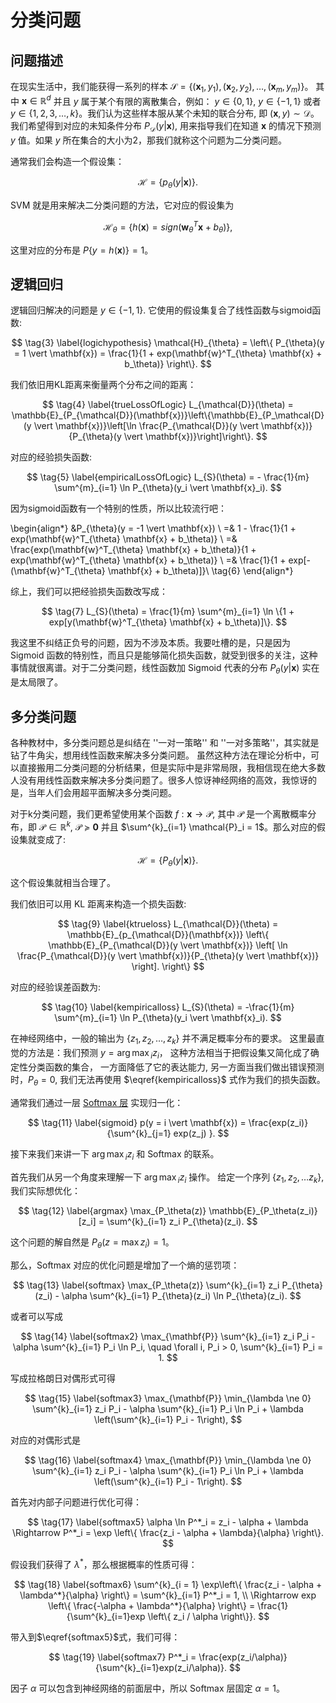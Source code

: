 # 分类问题

## 问题描述

在现实生活中，我们能获得一系列的样本 $\mathcal{S} = \left\{ (\mathbf{x}_1, y_1), (\mathbf{x}_2, y_2), \ldots, (\mathbf{x}_m, y_m) \right\}$。 其中 $\mathbf{x} \in \mathbb{R}^d$ 并且 $y$ 属于某个有限的离散集合，例如： $y \in \{0, 1\}$, $y \in \{-1, 1\}$ 或者 $y \in \{1, 2, 3, \ldots, k\}$。我们认为这些样本服从某个未知的联合分布, 即 $(\mathbf{x}, y) \sim \mathcal{D}$。我们希望得到对应的未知条件分布 $P_{\mathcal{D}} (y \vert \mathbf{x})$, 用来指导我们在知道 $\mathbf{x}$ 的情况下预测 $y$ 值。如果 $y$ 所在集合的大小为2，那我们就称这个问题为二分类问题。

通常我们会构造一个假设集：

$$
    \tag{1} \label{hypothesis1}
    \mathcal{H} = \left\{ p_{\theta}(y \vert \mathbf{x}) \right\}.
$$

SVM 就是用来解决二分类问题的方法，它对应的假设集为

$$
    \tag{2} \label{svmhypothesis}
    \mathcal{H}_{\theta} = \left\{ h(\mathbf{x}) = sign(\mathbf{w}^T_{\theta} \mathbf{x} + b_{\theta}) \right\},
$$

这里对应的分布是 $P\{y = h(\mathbf{x}) \} = 1$。

## 逻辑回归
逻辑回归解决的问题是 $y \in \{-1, 1\}$.
它使用的假设集复合了线性函数与sigmoid函数:

$$
    \tag{3} \label{logichypothesis}
    \mathcal{H}_{\theta} = \left\{ P_{\theta}(y = 1 \vert \mathbf{x}) = \frac{1}{1 + exp(\mathbf{w}^T_{\theta} \mathbf{x} + b_\theta)} \right\}.
$$

我们依旧用KL距离来衡量两个分布之间的距离：

$$
    \tag{4} \label{trueLossOfLogic}
    L_{\mathcal{D}}(\theta) = \mathbb{E}_{P_{\mathcal{D}}(\mathbf{x})}\left\{\mathbb{E}_{P_\mathcal{D}(y \vert \mathbf{x})}\left[\ln \frac{P_{\mathcal{D}}(y \vert \mathbf{x})}{P_{\theta}(y \vert \mathbf{x})}\right]\right\}.
$$

对应的经验损失函数:

$$
    \tag{5} \label{empiricalLossOfLogic}
    L_{S}(\theta) = - \frac{1}{m} \sum^{m}_{i=1} \ln P_{\theta}(y_i \vert \mathbf{x}_i).
$$

因为sigmoid函数有一个特别的性质，所以比较流行吧：

\begin{align*}
    &P_{\theta}(y = -1 \vert \mathbf{x}) \\
    =& 1 - \frac{1}{1 + exp(\mathbf{w}^T_{\theta} \mathbf{x} + b_\theta)} \\
    =& \frac{exp(\mathbf{w}^T_{\theta} \mathbf{x} + b_\theta)}{1 + exp(\mathbf{w}^T_{\theta} \mathbf{x} + b_\theta)} \\
    =& \frac{1}{1 + exp[-(\mathbf{w}^T_{\theta} \mathbf{x} + b_\theta)]}\\
    \tag{6}
\end{align*}

综上，我们可以把经验损失函数改写成：

$$
    \tag{7} 
    L_{S}(\theta) = \frac{1}{m} \sum^{m}_{i=1} \ln \{1 + exp[y(\mathbf{w}^T_{\theta} \mathbf{x} + b_\theta)]\}.
$$

我这里不纠结正负号的问题，因为不涉及本质。我要吐槽的是，只是因为 Sigmoid 函数的特别性，而且只是能够简化损失函数，就受到很多的关注，这种事情就很离谱。对于二分类问题，线性函数加 Sigmoid 代表的分布 $P_\theta(y \vert \mathbf{x})$ 实在是太局限了。

## 多分类问题

各种教材中，多分类问题总是纠结在 ''一对一策略'' 和 ''一对多策略''，其实就是钻了牛角尖，想用线性函数来解决多分类问题。
虽然这种方法在理论分析中，可以直接搬用二分类问题的分析结果，但是实际中是非常局限，我相信现在绝大多数人没有用线性函数来解决多分类问题了。很多人惊讶神经网络的高效，我惊讶的是，当年人们会用超平面解决多分类问题。

对于k分类问题，我们更希望使用某个函数 $f: \mathbf{x} \rightarrow \pmb{\mathcal{P}}$, 其中 $\pmb{\mathcal{P}}$ 是一个离散概率分布，即 $\pmb{\mathcal{P}} \in \mathbb{R}^{k}$, $\pmb{\mathcal{P}} \succeq \pmb{0}$ 并且 $\sum^{k}_{i=1} \mathcal{P}_i = 1$。那么对应的假设集就变成了:

$$
    \tag{8} \label{khypothesis}
    \mathcal{H} = \left\{ P_{\theta}(y \vert \mathbf{x}) \right\}.
$$

这个假设集就相当合理了。

我们依旧可以用 KL 距离来构造一个损失函数:

$$
    \tag{9} \label{ktrueloss}
    L_{\mathcal{D}}(\theta) = \mathbb{E}_{p_{\mathcal{D}}(\mathbf{x})}
    \left\{  
        \mathbb{E}_{P_{\mathcal{D}}(y \vert \mathbf{x})}
        \left[ \ln \frac{P_{\mathcal{D}}(y \vert \mathbf{x})}{P_{\theta}(y \vert \mathbf{x})} \right].
    \right\}
$$

对应的经验误差函数为:

$$
    \tag{10} \label{kempiricalloss}
    L_{S}(\theta) = -\frac{1}{m} \sum^{m}_{i=1} \ln P_{\theta}(y_i \vert \mathbf{x}_i).
$$

在神经网络中，一般的输出为 $\{z_1, z_2, \ldots, z_k\}$ 并不满足概率分布的要求。
这里最直觉的方法是：我们预测 $y = {\arg\max}_i z_i$，
这种方法相当于把假设集又简化成了确定性分类函数的集合，
一方面降低了它的表达能力, 
另一方面当我们做出错误预测时，$P_{\theta} = 0$, 我们无法再使用 $\eqref{kempiricalloss}$ 式作为我们的损失函数。

通常我们通过一层 [Softmax 层](https://pytorch.org/docs/master/generated/torch.nn.Softmax.html?highlight=softmax#torch.nn.Softmax) 实现归一化：

$$
    \tag{11} \label{sigmoid}
    p(y = i \vert \mathbf{x}) = \frac{exp(z_i)}{\sum^{k}_{j=1} exp(z_j) }.
$$

接下来我们来讲一下 ${\arg\max}_i z_i$ 和 Softmax 的联系。

首先我们从另一个角度来理解一下 ${\arg\max}_i z_i$ 操作。 给定一个序列 $\{z_1, z_2, \ldots z_k\}$, 我们实际想优化：

$$
    \tag{12} \label{argmax}
    \max_{P_\theta(z)} \mathbb{E}_{P_\theta(z_i)}[z_i] = \sum^{k}_{i=1} z_i P_{\theta}(z_i).
$$

这个问题的解自然是 $P_{\theta}(z = \max z_i) = 1$。

那么，Softmax 对应的优化问题是增加了一个熵的惩罚项：

$$
    \tag{13} \label{softmax}
    \max_{P_\theta(z)} \sum^{k}_{i=1} z_i P_{\theta}(z_i) - \alpha \sum^{k}_{i=1} P_{\theta}(z_i) \ln P_{\theta}(z_i).
$$

或者可以写成

$$
    \tag{14} \label{softmax2}
    \max_{\mathbf{P}} \sum^{k}_{i=1} z_i P_i - \alpha \sum^{k}_{i=1} P_i \ln P_i,
    \quad \forall i, P_i > 0, \sum^{k}_{i=1} P_i = 1.
$$

写成拉格朗日对偶形式可得

$$
    \tag{15} \label{softmax3}
    \max_{\mathbf{P}} \min_{\lambda \ne 0} \sum^{k}_{i=1} z_i P_i - \alpha \sum^{k}_{i=1} P_i \ln P_i + \lambda \left(\sum^{k}_{i=1} P_i - 1\right),
$$

对应的对偶形式是

$$
    \tag{16} \label{softmax4}
    \max_{\mathbf{P}} \min_{\lambda \ne 0} \sum^{k}_{i=1} z_i P_i - \alpha \sum^{k}_{i=1} P_i \ln P_i + \lambda \left(\sum^{k}_{i=1} P_i - 1\right).
$$

首先对内部子问题进行优化可得：

$$
    \tag{17} \label{softmax5}
    \alpha \ln P^*_i = z_i - \alpha + \lambda
    \Rightarrow P^*_i = \exp \left\{ \frac{z_i - \alpha + \lambda}{\alpha} \right\}.
$$

假设我们获得了 $\lambda^*$，那么根据概率的性质可得：


$$
    \tag{18} \label{softmax6}
    \sum^{k}_{i = 1} \exp\left\{ \frac{z_i - \alpha + \lambda^*}{\alpha} \right\} = \sum^{k}_{i=1} P^*_i = 1, \\
    \Rightarrow exp \left\{ \frac{-\alpha + \lambda^*}{\alpha} \right\} = \frac{1}{\sum^{k}_{i=1}exp \left\{ z_i / \alpha \right\}}.
$$

带入到$\eqref{softmax5}$式，我们可得：

$$
    \tag{19} \label{softmax7}
    P^*_i = \frac{exp(z_i/\alpha)}{\sum^{k}_{i=1}exp(z_i/\alpha)}.
$$

因子 $\alpha$ 可以包含到神经网络的前面层中，所以 Softmax 层固定 $\alpha=1$。
